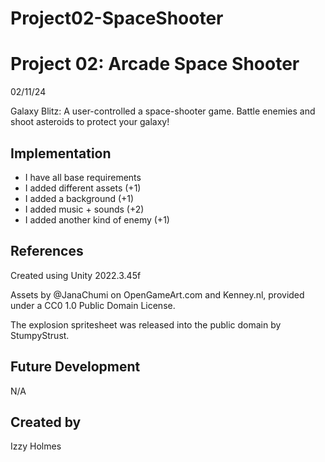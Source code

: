 # Project02-SpaceShooter

# Project 02: Arcade Space Shooter
02/11/24

Galaxy Blitz: A user-controlled a space-shooter game. Battle enemies and shoot asteroids to protect your galaxy!
## Implementation
- I have all base requirements
- I added different assets (+1)
- I added a background (+1)
- I added music + sounds (+2)
- I added another kind of enemy (+1)
## References
Created using Unity 2022.3.45f

Assets by @JanaChumi on OpenGameArt.com and Kenney.nl, provided under a CC0 1.0 Public Domain License.

The explosion spritesheet was released into the public domain by StumpyStrust.
## Future Development
N/A
## Created by
Izzy Holmes
